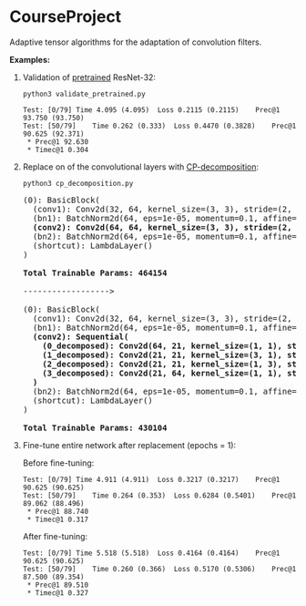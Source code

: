 # CourseProject
Adaptive tensor algorithms for the adaptation of convolution filters.


**Examples:**

1. Validation of [pretrained](https://github.com/akamaster/pytorch_resnet_cifar10) ResNet-32:
   ```
   python3 validate_pretrained.py
   ```
   ```
   Test: [0/79]	Time 4.095 (4.095)	Loss 0.2115 (0.2115)	Prec@1 93.750 (93.750)
   Test: [50/79]	Time 0.262 (0.333)	Loss 0.4470 (0.3828)	Prec@1 90.625 (92.371)
    * Prec@1 92.630
    * Timec@1 0.304
   ```

2. Replace on of the convolutional layers with [CP-decomposition](https://arxiv.org/pdf/1412.6553.pdf):
   ```
   python3 cp_decomposition.py
   ```
   <pre>
   (0): BasicBlock(
     (conv1): Conv2d(32, 64, kernel_size=(3, 3), stride=(2, 2), padding=(1, 1), bias=False)
     (bn1): BatchNorm2d(64, eps=1e-05, momentum=0.1, affine=True, track_running_stats=True)
     <b>(conv2): Conv2d(64, 64, kernel_size=(3, 3), stride=(2, 2), padding=(1, 1), bias=False)</b>
     (bn2): BatchNorm2d(64, eps=1e-05, momentum=0.1, affine=True, track_running_stats=True)
     (shortcut): LambdaLayer()
   )
   
   <b>Total Trainable Params: 464154</b>
   
   ------------------>
   
   (0): BasicBlock(
     (conv1): Conv2d(32, 64, kernel_size=(3, 3), stride=(2, 2), padding=(1, 1), bias=False)
     (bn1): BatchNorm2d(64, eps=1e-05, momentum=0.1, affine=True, track_running_stats=True)
     <b>(conv2): Sequential(
       (0_decomposed): Conv2d(64, 21, kernel_size=(1, 1), stride=(1, 1), bias=False)
       (1_decomposed): Conv2d(21, 21, kernel_size=(3, 1), stride=(1, 1), padding=(1, 0), groups=21, bias=False)
       (2_decomposed): Conv2d(21, 21, kernel_size=(1, 3), stride=(1, 1), padding=(0, 1), groups=21, bias=False)
       (3_decomposed): Conv2d(21, 64, kernel_size=(1, 1), stride=(1, 1), bias=False)
     )</b>
     (bn2): BatchNorm2d(64, eps=1e-05, momentum=0.1, affine=True, track_running_stats=True)
     (shortcut): LambdaLayer()
   )
   
   <b>Total Trainable Params: 430104</b>
   </pre>

3. Fine-tune entire network after replacement (epochs = 1):

   Before fine-tuning:
   ```
   Test: [0/79]	Time 4.911 (4.911)	Loss 0.3217 (0.3217)	Prec@1 90.625 (90.625)
   Test: [50/79]	Time 0.264 (0.353)	Loss 0.6284 (0.5401)	Prec@1 89.062 (88.496)
    * Prec@1 88.740
    * Timec@1 0.317
   ```
   
   After fine-tuning:
   ```
   Test: [0/79]	Time 5.518 (5.518)	Loss 0.4164 (0.4164)	Prec@1 90.625 (90.625)
   Test: [50/79]	Time 0.260 (0.366)	Loss 0.5170 (0.5306)	Prec@1 87.500 (89.354)
    * Prec@1 89.510
    * Timec@1 0.327
   ```
